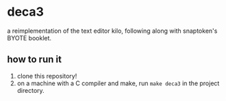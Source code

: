 # deca3
a reimplementation of the text editor kilo, following along with snaptoken's BYOTE booklet.

## how to run it
1. clone this repository!
2. on a machine with a C compiler and make, run `make deca3` in the project directory.